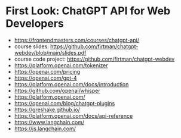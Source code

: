 # First Look: ChatGPT API for Web Developers

* <https://frontendmasters.com/courses/chatgpt-api/>
* course slides: <https://github.com/firtman/chatgpt-webdev/blob/main/slides.pdf>
* course code project: <https://github.com/firtman/chatgpt-webdev>
* <https://platform.openai.com/tokenizer>
* <https://openai.com/pricing>
* <https://openai.com/gpt-4>
* <https://platform.openai.com/docs/introduction>
* <https://github.com/openai/whisper>
* <https://platform.openai.com/>
* <https://openai.com/blog/chatgpt-plugins>
* <https://greshake.github.io/>
* <https://platform.openai.com/docs/api-reference>
* <https://www.langchain.com/>
* <https://js.langchain.com/>